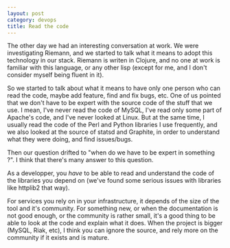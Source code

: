 ```yaml
---
layout: post
category: devops
title: Read the code
---
```


The other day we had an interesting conversation at work.  We were investigating Riemann, and we started to talk what it means to adopt this technology in our stack.  Riemann is writen in Clojure, and no one at work is familiar with this language, or any other lisp (except for me, and I don't consider myself being fluent in it).

So we started to talk about what it means to have only one person who can read the code, maybe add feature, find and fix bugs, etc.  One of us pointed that we don't have to be expert with the source code of the stuff that we use.  I mean, I've never read the code of MySQL, I've read only some part of Apache's code, and I've never looked at Linux.  But at the same time, I usually read the code of the Perl and Python libraries I use frequently, and we also looked at the source of statsd and Graphite, in order to understand what they were doing, and find issues/bugs.

Then our question drifted to "when do we have to be expert in something ?".  I think that there's many answer to this question.

As a developper, you *have* to be able to read and understand the code of the libraries you depend on (we've found some serious issues with libraries like httplib2 that way).

For services you rely on in your infrastructure, it depends of the size of the tool and it's community.  For something new, or when the documentation is not good enough, or the community is rather small, it's a good thing to be able to look at the code and explain what it does.  When the project is bigger (MySQL, Riak, etc), I think you can ignore the source, and rely more on the community if it exists and is mature.
